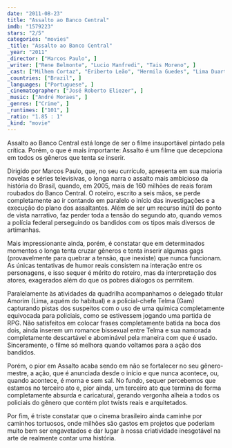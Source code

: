 ```yaml
---
date: "2011-08-23"
title: "Assalto ao Banco Central"
imdb: "1579223"
stars: "2/5"
categories: "movies"
_title: "Assalto ao Banco Central"
_year: "2011"
_director: ["Marcos Paulo", ]
_writer: ["Rene Belmonte", "Lucio Manfredi", "Tais Moreno", ]
_cast: ["Milhem Cortaz", "Eriberto Leão", "Hermila Guedes", "Lima Duarte", "Giulia Gam", "Tonico Pereira", "Gero Camilo", "Vinícius de Oliveira", "Heitor Martinez Mello", ]
_countries: ["Brazil", ]
_languages: ["Portuguese", ]
_cinematographer: ["José Roberto Eliezer", ]
_music: ["André Moraes", ]
_genres: ["Crime", ]
_runtimes: ["101", ]
_ratio: "1.85 : 1"
_kind: "movie"
---
```

Assalto ao Banco Central está longe de ser o filme insuportável pintado pela crítica. Porém, o que é mais importante: Assalto é um filme que decepciona em todos os gêneros que tenta se inserir.

Dirigido por Marcos Paulo, que, no seu currículo, apresenta em sua maioria novelas e séries televisivas, o longa narra o assalto mais ambicioso da história do Brasil, quando, em 2005, mais de 160 milhões de reais foram roubados do Banco Central. O roteiro, escrito a seis mãos, se perde completamente ao ir contando em paralelo o início das investigações e a execução do plano dos assaltantes. Além de ser um recurso inútil do ponto de vista narrativo, faz perder toda a tensão do segundo ato, quando vemos a polícia federal perseguindo os bandidos com os tipos mais diversos de artimanhas.

Mais impressionante ainda, porém, é constatar que em determinados momentos o longa tenta cruzar gêneros e tenta inserir algumas gags (provavelmente para quebrar a tensão, que inexiste) que nunca funcionam. As únicas tentativas de humor reais consistem na interação entre os personagens, e isso sequer é mérito do roteiro, mas da interpretação dos atores, exagerados além do que os pobres diálogos os permitem.

Paralelamente às atividades da quadrilha acompanhamos o delegado titular Amorim (Lima, aquém do habitual) e a policial-chefe Telma (Gam) capturando pistas dos suspeitos com o uso de uma química completamente equivocada para policiais, como se estivessem jogando uma partida de RPG. Não satisfeitos em colocar frases completamente batida na boca dos dois, ainda inserem um romance bissexual entre Telma e sua namorada completamente descartável e abominável pela maneira com que é usado. Sinceramente, o filme só melhora quando voltamos para a ação dos bandidos.

Porém, o pior em Assalto acaba sendo em não se fortalecer no seu gênero-mestre, a ação, que é anunciada desde o início e que nunca acontece, ou, quando acontece, é morna e sem sal. No fundo, sequer percebemos que estamos no terceiro ato e, pior ainda, um terceiro ato que termina de forma completamente absurda e caricatural, gerando vergonha alheia a todos os policiais do gênero que contém plot twists reais e arquitetados.

Por fim, é triste constatar que o cinema brasileiro ainda caminhe por caminhos tortuosos, onde milhões são gastos em projetos que poderiam muito bem ser engavetados e dar lugar à nossa criatividade inesgotável na arte de realmente contar uma história.

